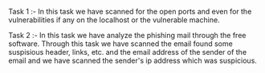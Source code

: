 Task 1 :- In this task we have scanned for the open ports and even for the vulnerabilities if any on the localhost or the vulnerable machine.

Task 2 :- In this task we have analyze the phishing mail through the free software. Through this task we have scanned the email found some suspisious header, links, etc. and the email address of the sender of the email and we have scanned the sender's ip address which was suspicious. 
